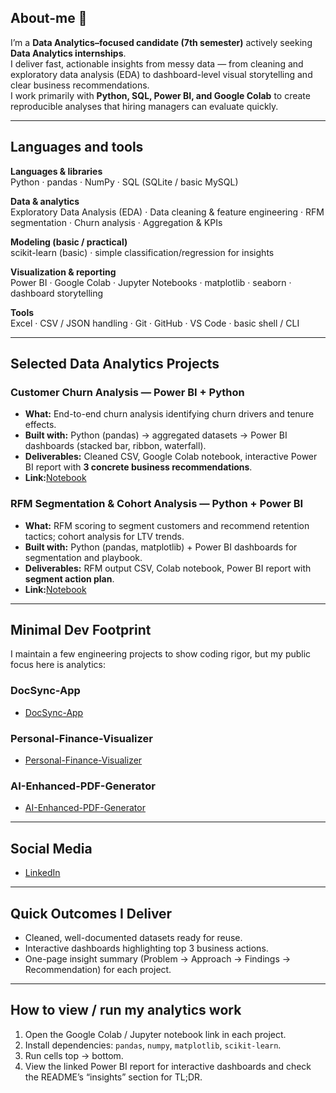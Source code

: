 ## About-me 👋
I’m a **Data Analytics–focused candidate (7th semester)** actively seeking **Data Analytics internships**.  
I deliver fast, actionable insights from messy data — from cleaning and exploratory data analysis (EDA) to dashboard-level visual storytelling and clear business recommendations.  
I work primarily with **Python, SQL, Power BI, and Google Colab** to create reproducible analyses that hiring managers can evaluate quickly.

---

## Languages and tools

**Languages & libraries**  
Python · pandas · NumPy · SQL (SQLite / basic MySQL)  

**Data & analytics**  
Exploratory Data Analysis (EDA) · Data cleaning & feature engineering · RFM segmentation · Churn analysis · Aggregation & KPIs  

**Modeling (basic / practical)**  
scikit-learn (basic) · simple classification/regression for insights  

**Visualization & reporting**  
Power BI · Google Colab · Jupyter Notebooks · matplotlib · seaborn · dashboard storytelling  

**Tools**  
Excel · CSV / JSON handling · Git · GitHub · VS Code · basic shell / CLI  

---

## Selected Data Analytics Projects

### Customer Churn Analysis — Power BI + Python
- **What:** End-to-end churn analysis identifying churn drivers and tenure effects.  
- **Built with:** Python (pandas) → aggregated datasets → Power BI dashboards (stacked bar, ribbon, waterfall).  
- **Deliverables:** Cleaned CSV, Google Colab notebook, interactive Power BI report with **3 concrete business recommendations**.
- **Link:**[Notebook](https://colab.research.google.com/drive/1uoq28Np4Pr-0KU6XxTvWK5RQDbHpJmUp?usp=sharing)

### RFM Segmentation & Cohort Analysis — Python + Power BI
- **What:** RFM scoring to segment customers and recommend retention tactics; cohort analysis for LTV trends.  
- **Built with:** Python (pandas, matplotlib) + Power BI dashboards for segmentation and playbook.  
- **Deliverables:** RFM output CSV, Colab notebook, Power BI report with **segment action plan**.
- **Link:**[Notebook](https://colab.research.google.com/drive/1PcxrNaYw74elZM0acHunF9PIGnQe83jx?usp=sharing) 

---

## Minimal Dev Footprint
I maintain a few engineering projects to show coding rigor, but my public focus here is analytics:  

### DocSync-App
- [DocSync-App](https://github.com/Var2299/DocSync-App)

### Personal-Finance-Visualizer
- [Personal-Finance-Visualizer](https://github.com/Var2299/Personal-Finance-Visualizer)

### AI-Enhanced-PDF-Generator
- [AI-Enhanced-PDF-Generator](https://github.com/Var2299/AI-Enhanced-PDF-Generator)

---

## Social Media
- [LinkedIn](https://www.linkedin.com/in/varun-singh-0a3a67175/)

---

## Quick Outcomes I Deliver
- Cleaned, well-documented datasets ready for reuse.  
- Interactive dashboards highlighting top 3 business actions.  
- One-page insight summary (Problem → Approach → Findings → Recommendation) for each project.

---

## How to view / run my analytics work
1. Open the Google Colab / Jupyter notebook link in each project.  
2. Install dependencies: `pandas`, `numpy`, `matplotlib`, `scikit-learn`.  
3. Run cells top → bottom.  
4. View the linked Power BI report for interactive dashboards and check the README’s “insights” section for TL;DR.
